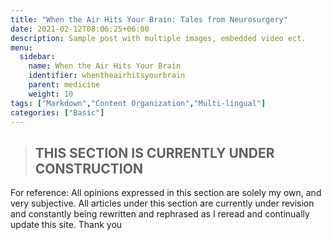 ```yaml
---
title: "When the Air Hits Your Brain: Tales from Neurosurgery"
date: 2021-02-12T08:06:25+06:00
description: Sample post with multiple images, embedded video ect.
menu:
  sidebar:
    name: When the Air Hits Your Brain
    identifier: whentheairhitsyourbrain
    parent: medicine
    weight: 10
tags: ["Markdown","Content Organization","Multi-lingual"]
categories: ["Basic"]
---
```

>##       THIS SECTION IS CURRENTLY UNDER CONSTRUCTION

For reference: All opinions expressed in this section are solely my own, and very subjective. All articles under this section are currently under revision and constantly being rewritten and rephrased as I reread and continually update this site. Thank you
